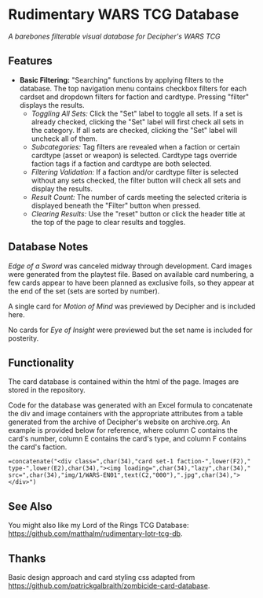 # Rudimentary WARS TCG Database
*A barebones filterable visual database for Decipher's WARS TCG*

## Features
* **Basic Filtering:** "Searching" functions by applying filters to the database. The top navigation menu contains checkbox filters for each cardset and dropdown filters for faction and cardtype. Pressing "filter" displays the results.
	- *Toggling All Sets:* Click the "Set" label to toggle all sets. If a set is already checked, clicking the "Set" label will first check all sets in the category. If all sets are checked, clicking the "Set" label will uncheck all of them.
	- *Subcategories:* Tag filters are revealed when a faction or certain cardtype (asset or weapon) is selected. Cardtype tags override faction tags if a faction and cardtype are both selected.
	- *Filtering Validation:* If a faction and/or cardtype filter is selected without any sets checked, the filter button will check all sets and display the results. 
	- *Result Count:* The number of cards meeting the selected criteria is displayed beneath the "Filter" button when pressed.
	- *Clearing Results:* Use the "reset" button or click the header title at the top of the page to clear results and toggles.

## Database Notes
*Edge of a Sword* was canceled midway through development. Card images were generated from the playtest file. Based on available card numbering, a few cards appear to have been planned as exclusive foils, so they appear at the end of the set (sets are sorted by number).

A single card for *Motion of Mind* was previewed by Decipher and is included here.

No cards for *Eye of Insight* were previewed but the set name is included for posterity.

## Functionality
The card database is contained within the html of the page. Images are stored in the repository.

Code for the database was generated with an Excel formula to concatenate the div and image containers with the appropriate attributes from a table generated from the archive of Decipher's website on archive.org. An example is provided below for reference, where column C contains the card's number, column E contains the card's type, and column F contains the card's faction.

	=concatenate("<div class=",char(34),"card set-1 faction-",lower(F2)," type-",lower(E2),char(34),"><img loading=",char(34),"lazy",char(34)," src=",char(34),"img/1/WARS-EN01",text(C2,"000"),".jpg",char(34),"></div>")

## See Also
You might also like my Lord of the Rings TCG Database: https://github.com/matthalm/rudimentary-lotr-tcg-db.

## Thanks
Basic design approach and card styling css adapted from https://github.com/patrickgalbraith/zombicide-card-database.

